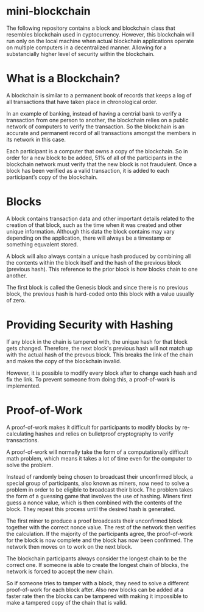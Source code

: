 # mini-blockchain
The following repository contains a block and blockchain class that resembles blockchain used in cyptocurrency. However, this blockchain will run only on the local machine when actual blockchain applications operate on multiple computers in a decentralized manner. Allowing for a substancially higher level of security within the blockchain.

# What is a Blockchain?
A blockchain is similar to a permanent book of records that keeps a log of all transactions that have taken place in chronological order.

In an example of banking, instead of having a centrial bank to verify a transaction from one person to another, the blockchain relies on a public network of computers to verify the transaction. So the blockchain is an accurate and permanent record of all transactions amongst the members in its network in this case. 

Each participant is a computer that owns a copy of the blockchain. So in order for a new block to be added, 51% of all of the participants in the blockchain network must verify that the new block is not fraudulent. Once a block has been verified as a valid transaction, it is added to each participant’s copy of the blockchain. 

# Blocks
A block contains transaction data and other important details related to the creation of that block, such as the time when it was created and other unique information. Although this data the block contains may vary depending on the application, there will always be a timestamp or something equvalent stored.

A block will also always contain a unique hash produced by combining all the contents within the block itself and the hash of the previous block (previous hash). This reference to the prior block is how blocks chain to one another. 

The first block is called the Genesis block and since there is no previous block, the previous hash is hard-coded onto this block with a value usually of zero.

# Providing Security with Hashing
If any block in the chain is tampered with, the unique hash for that block gets changed. Therefore, the next block's previous hash will not match up with the actual hash of the prevous block. This breaks the link of the chain and makes the copy of the blockchain invalid.

However, it is possible to modify every block after to change each hash and fix the link. To prevent someone from doing this, a proof-of-work is implemented.

# Proof-of-Work
A proof-of-work makes it difficult for participants to modify blocks by re-calculating hashes and relies on bulletproof cryptography to verify transactions.

A proof-of-work will normally take the form of a computationally difficult math problem, which means it takes a lot of time even for the computer to solve the problem. 

Instead of randomly being chosen to broadcast their unconfirmed block, a special group of participants, also known as miners, now need to solve a problem in order to be eligible to broadcast their block. The problem takes the form of a guessing game that involves the use of hashing. Miners first guess a nonce value, which is then combined with the contents of the block. They repeat this process until the desired hash is generated.

The first miner to produce a proof broadcasts their unconfirmed block together with the correct nonce value. The rest of the network then verifies the calculation. If the majority of the participants agree, the proof-of-work for the block is now complete and the block has now been confirmed. The network then moves on to work on the next block.

The blockchain participants always consider the longest chain to be the correct one. If someone is able to create the longest chain of blocks, the network is forced to accept the new chain.

So if someone tries to tamper with a block, they need to solve a different proof-of-work for each block after. Also new blocks can be added at a faster rate then the blocks can be tampered with making it impossible to make a tampered copy of the chain that is valid.
